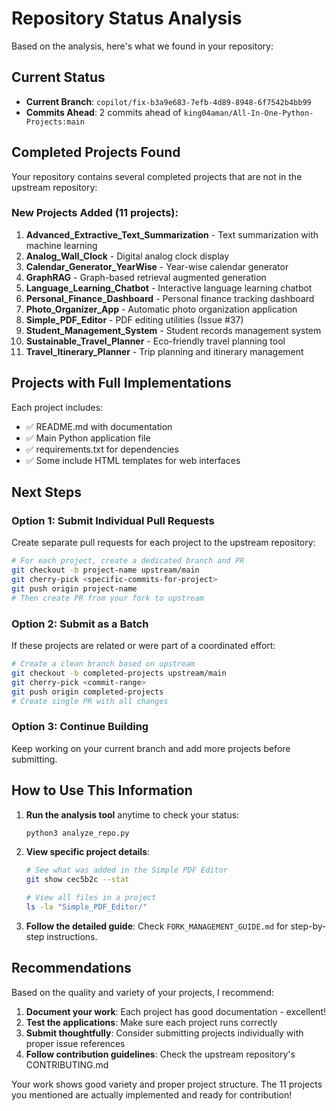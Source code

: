 # Repository Status Analysis

Based on the analysis, here's what we found in your repository:

## Current Status
- **Current Branch**: `copilot/fix-b3a9e683-7efb-4d89-8948-6f7542b4bb99`
- **Commits Ahead**: 2 commits ahead of `king04aman/All-In-One-Python-Projects:main`

## Completed Projects Found
Your repository contains several completed projects that are not in the upstream repository:

### New Projects Added (11 projects):
1. **Advanced_Extractive_Text_Summarization** - Text summarization with machine learning
2. **Analog_Wall_Clock** - Digital analog clock display
3. **Calendar_Generator_YearWise** - Year-wise calendar generator
4. **GraphRAG** - Graph-based retrieval augmented generation
5. **Language_Learning_Chatbot** - Interactive language learning chatbot
6. **Personal_Finance_Dashboard** - Personal finance tracking dashboard
7. **Photo_Organizer_App** - Automatic photo organization application
8. **Simple_PDF_Editor** - PDF editing utilities (Issue #37)
9. **Student_Management_System** - Student records management system
10. **Sustainable_Travel_Planner** - Eco-friendly travel planning tool
11. **Travel_Itinerary_Planner** - Trip planning and itinerary management

## Projects with Full Implementations
Each project includes:
- ✅ README.md with documentation
- ✅ Main Python application file
- ✅ requirements.txt for dependencies
- ✅ Some include HTML templates for web interfaces

## Next Steps

### Option 1: Submit Individual Pull Requests
Create separate pull requests for each project to the upstream repository:
```bash
# For each project, create a dedicated branch and PR
git checkout -b project-name upstream/main
git cherry-pick <specific-commits-for-project>
git push origin project-name
# Then create PR from your fork to upstream
```

### Option 2: Submit as a Batch
If these projects are related or were part of a coordinated effort:
```bash
# Create a clean branch based on upstream
git checkout -b completed-projects upstream/main
git cherry-pick <commit-range>
git push origin completed-projects
# Create single PR with all changes
```

### Option 3: Continue Building
Keep working on your current branch and add more projects before submitting.

## How to Use This Information

1. **Run the analysis tool** anytime to check your status:
   ```bash
   python3 analyze_repo.py
   ```

2. **View specific project details**:
   ```bash
   # See what was added in the Simple PDF Editor
   git show cec5b2c --stat
   
   # View all files in a project
   ls -la "Simple_PDF_Editor/"
   ```

3. **Follow the detailed guide**: Check `FORK_MANAGEMENT_GUIDE.md` for step-by-step instructions.

## Recommendations

Based on the quality and variety of your projects, I recommend:

1. **Document your work**: Each project has good documentation - excellent!
2. **Test the applications**: Make sure each project runs correctly
3. **Submit thoughtfully**: Consider submitting projects individually with proper issue references
4. **Follow contribution guidelines**: Check the upstream repository's CONTRIBUTING.md

Your work shows good variety and proper project structure. The 11 projects you mentioned are actually implemented and ready for contribution!